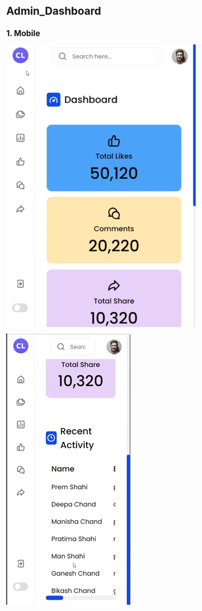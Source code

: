# Admin_Dashboard

## 1. Mobile 

![Mobile view](doc/mobile_view.png)

![Mobile view 2](doc/mobile_view_2.png)
